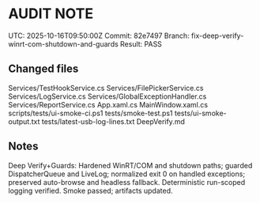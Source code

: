 # AUDIT NOTE
UTC: 2025-10-16T09:50:00Z
Commit: 82e7497
Branch: fix-deep-verify-winrt-com-shutdown-and-guards
Result: PASS

## Changed files
Services/TestHookService.cs
Services/FilePickerService.cs
Services/LogService.cs
Services/GlobalExceptionHandler.cs
Services/ReportService.cs
App.xaml.cs
MainWindow.xaml.cs
scripts/tests/ui-smoke-ci.ps1
tests/smoke-test.ps1
tests/ui-smoke-output.txt
tests/latest-usb-log-lines.txt
DeepVerify.md

## Notes
Deep Verify+Guards: Hardened WinRT/COM and shutdown paths; guarded DispatcherQueue and LiveLog; normalized exit 0 on handled exceptions; preserved auto-browse and headless fallback. Deterministic run-scoped logging verified. Smoke passed; artifacts updated.


